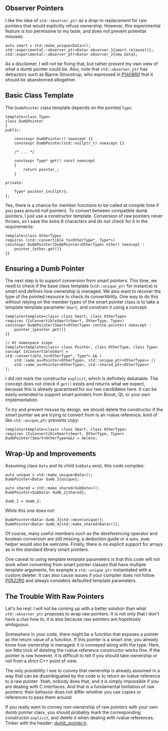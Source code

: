 ## Observer Pointers

I like the idea of `std::observer_ptr` as a drop-in replacement for raw pointers that would explicitly refuse ownership.
However, this experimental feature is too permissive to my taste, and does not prevent potential misuses:

```cpp20
auto smart = std::make_unique<Data>();
std::experimental::observer_ptr<Data> observer_1{smart.release()};
std::experimental::observer_ptr<Data> observer_2{new Data};
```

As a disclaimer, I will not be fixing that, but rather present my own view of what a dumb pointer could be.
Also, note that `std::observer_ptr` has detractors such as Bjarne Stroustrup, who expressed in [P1408R0](http://www.open-std.org/jtc1/sc22/wg21/docs/papers/2019/p1408r0.pdf) that it should be abandonned altogether.

## Basic Class Template

The `DumbPointer` class template depends on the pointed `Type`:

```cpp20
template<class Type>
class DumbPointer
{
public:

    constexpr DumbPointer() noexcept {}
    constexpr DumbPointer(std::nullptr_t) noexcept {}

    /* ... */

    constexpr Type* get() const noexcept
    {
        return pointer_;
    }

private:

    Type* pointer_{nullptr};
};
```

Yes, there is a chance for member functions to be called at compile time if you pass around null pointers.
To convert between compatible dumb pointers, I just use a constructor template.
Conversion of raw pointers never throws, so I save the extra 8 characters and do not check for it in the requirements:

```cpp20
template<class OtherType>
requires (std::convertible_to<OtherType*, Type*>)
constexpr DumbPointer(DumbPointer<OtherType> other) noexcept :
    pointer_{other.get()}
{}
```

## Ensuring a Dumb Pointer

The next step is to support conversion from smart pointers.
This time, we need to check if the base class template (`std::unique_ptr` for instance) is smart and defines how ownership is managed.
We also want to recover the type of the pointed resource to check its convertibility.
One way to do this without relying on the member types of the smart pointer class is to take a template template parameter `Smart`, and constrain it using a concept:

```cpp20
template<template<class> class Smart, class OtherType>
requires (IsConvertibleSmart<Smart, OtherType, Type>)
constexpr DumbPointer(Smart<OtherType> const& pointer) noexcept :
    pointer_{pointer.get()}
{}

// At namespace scope
template<template<class> class Pointer, class OtherType, class Type>
concept IsConvertibleSmart =
std::convertible_to<OtherType*, Type*> && (
    std::same_as<Pointer<OtherType>, std::unique_ptr<OtherType>> ||
    std::same_as<Pointer<OtherType>, std::shared_ptr<OtherType>>
);
```

I did not mark the constructor `explicit`, which is definitely debatable.
The concept does not check if `get()` exists and returns what we expect, because this is already guaranteed for our two candidates here.
It can be easily extended to support smart pointers from Boost, Qt, or your own implementation.

To try and prevent misuse by design, we should delete the constructor if the smart pointer we are trying to convert from is an rvalue reference, kind of like `std::unique_ptr` prevents copy:

```cpp20
template<template<class> class Smart, class OtherType>
requires (IsConvertibleSmart<Smart, OtherType, Type>)
DumbPointer(Smart<OtherType>&&) = delete;
```

## Wrap-Up and Improvements

Assuming class `Data` and its child `SubData` exist, this code compiles:

```cpp20
auto unique = std::make_unique<Data>();
DumbPointer<Data> dumb_1{unique};

auto shared = std::make_shared<SubData>();
DumbPointer<SubData> dumb_2{shared};

dumb_1 = dumb_2;
```

While this one does not:

```cpp20
DumbPointer<Data> dumb_3{std::move(unique)};
DumbPointer<Data> dumb_4{std::make_shared<Data>()};
```

Of course, many useful members such as the dereferencing operator and boolean conversion are still missing; a deduction guide or a `make_dumb` helper would also be welcome.
Finally, there is no explicit support for arrays as in the standard library smart pointers.

One caveat to using template template parameters is that this code will not work when converting from smart pointer classes that have multiple template arguments, for example a `std::unique_ptr` instantiated with a custom deleter.
It can also cause issues if your compiler does not follow [P0522R0](http://www.open-std.org/jtc1/sc22/wg21/docs/papers/2016/p0522r0.html) and always considers defaulted template parameters.

## The Trouble With Raw Pointers

Let's be real: I will not be coming up with a better solution than what `std::observer_ptr` proposes to wrap raw pointers.
It is not only that I don't have a clue how to, it is also because raw pointers are hopelessly ambiguous.

Somewhere in your code, there might be a function that exposes a pointer as the return value of a function.
If this pointer is a smart one, you already know how ownership is managed: it is conveyed along with the type.
Here, our little trick of deleting the rvalue reference constructor works fine.
If the pointer is raw however, it is difficult to tell if you should take ownership or not from a strict C++ point of view.

The only possibility I see to convey that ownership is already assumed in a way that can be disambiguated by the code is to return an lvalue reference to a raw pointer.
Yeah, nobody does that, and it is simply impossible if you are dealing with C interfaces.
And that is a fundamental limitation of raw pointers: their behavior does not differ whether you use copies or references to pass them around.

If you really want to convey non-ownership of raw pointers with your own dumb pointer class, you should probably mark the corresponding constructor `explicit`, and delete it when dealing with rvalue references.
Tinker with the header: [dumb_pointer.h](dumb_pointer.h).

